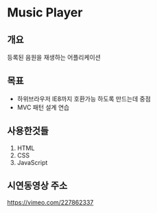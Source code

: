 Music Player
========

## 개요
등록된 음원을 재생하는 어플리케이션

## 목표
- 하위브라우저 IE8까지 호환가능 하도록 만드는데 중점
- MVC 패턴 설계 연습

## 사용한것들
1. HTML
2. CSS
3. JavaScript


## 시연동영상 주소
https://vimeo.com/227862337

